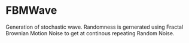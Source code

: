 # FBMWave

Generation of stochastic wave. Randomness is gernerated using Fractal Brownian Motion Noise to get at continous repeating Random Noise.
